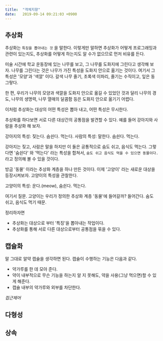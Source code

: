 ```yaml
---
title:  "객체지향"
date:   2019-09-14 09:21:03 +0900
---
```


## 추상화
추상화는 `특징을 뽑아내는 것` 을 말한다. 이렇게만 말하면 추상화가 어떻게 프로그래밍과
관련이 있는지도, 추상화를 어떻게 하는지도 알 수가 없으므로 먼저 비유를 든다.

미술 시간에 학교 운동장에 있는 나무를 보고, 그 나무를 도화지에 그린다고 생각해 보자.
나무를 그린다는 것은 나무가 가진 특성을 도화지 안으로 옮기는 것이다. 여기서 그 특성은
'모양'과 '색깔' 이다. 갈색 나무 줄기, 초록색 이파리, 줄기는 수직이고, 잎은 동그랗다.

한 편, 우리가 나무의 모양과 색깔을 도화지 안으로 옮길 수 있었던 것과 달리
나무의 경도, 나무의 생명력, 나무 열매의 달콤함 등은 도화지 안으로 옮기기 어렵다.

이처럼 추상화는 대상의 어떤 특성은 뽑아 내고, 어떤 특성은 무시한다.

추상화를 하다보면 서로 다른 대상간의 공통점을 발견할 수 있다. 예를 들어
강아지와 사람을 추상화 해 보자.

강아지의 특성: 짖는다. 숨쉰다. 먹는다. 
사람의 특성: 말한다. 숨쉰다. 먹는다.

강아지는 짖고, 사람은 말을 하지만 이 둘은 공통적으로 숨도 쉬고, 음식도 먹는다.
그렇다면 '숨쉰다' 와 '먹는다' 라는 특성을 합쳐서, `숨도 쉬고 음식도 먹을 수 있으면 동물이다.`
라고 정의해 볼 수 있을 것이다.

방금 '동물' 이라는 추상화 계층을 하나 만든 것이다. 
이제 '고양이' 라는 새로운 대상을 등장시켜보자. 고양이의 특성을 관찰한다.

고양이의 특성: 운다.(meow), 숨쉰다. 먹는다.

여기서 질문. 고양이는 우리가 정의한 추상화 계층 '동물'에 들어갈까?
들어간다. 숨도 쉬고, 음식도 먹기 때문.

정리하자면  

* 추상화는 대상으로 부터 '특징'을 뽑아내는 작업이다.
* 추상화를 통해 서로 다른 대상으로부터 공통점을 묶을 수 있다.



## 캡슐화
말 그대로 알약 캡슐을 생각하면 된다. 캡슐이 수행하는 기능은 다음과  같다.
* 약가루를 한 데 모아 준다.
* 약이 내부적으로 무슨 기능을 하는지 알 지 못해도, 약을 사용(그냥 먹으면)할 수 있게 해준다.
* 캡슐 내부의 약가루와 외부를 차단한다.

*접근제어*






## 다형성 




## 상속


